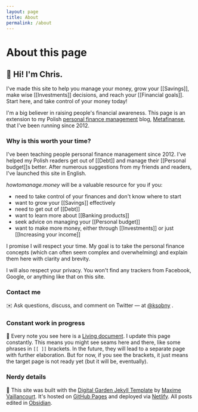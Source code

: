 ```yaml
---
layout: page
title: About
permalink: /about
---
```


# About this page

## 👋 Hi! I'm Chris. 

I've made this site to help you manage your money, grow your [[Savings]], make wise [[Investments]] decisions, and reach your [[Financial goals]]. Start here, and take control of your money today!

I'm a big believer in raising people's financial awareness. This page is an extension to my Polish <a class="internal-link" href="/index">personal finance management</a> blog, [Metafinanse](https://metafinanse.pl), that I've been running since 2012. 

### Why is this worth your time?
I've been teaching people personal finance management since 2012. I've helped my Polish readers get out of [[Debt]] and manage their [[Personal budget]]s better. After numerous suggestions from my friends and readers, I've launched this site in English.

*howtomanage.money* will be a valuable resource for you if you:
- need to take control of your finances and don't know where to start
- want to grow your [[Savings]] effectively
- need to get out of [[Debt]]
- want to learn more about [[Banking products]]
- seek advice on managing your [[Personal budget]]
- want to make more money, either through [[Investments]] or just [[Increasing your income]]

I promise I will respect your time. My goal is to take the personal finance concepts (which can often seem complex and overwhelming) and explain them here with clarity and brevity.

I will also respect your privacy. You won't find any trackers from Facebook, Google, or anything like that on this site.

### Contact me
✉️ Ask questions, discuss, and comment on Twitter — at <a href="https://twitter.com/ksobny">@ksobny</a> .

### Constant work in progress
🚧 Every note you see here is a [Living document](https://notes.andymatuschak.org/z4SDCZQeRo4xFEQ8H4qrSqd68ucpgE6LU155C). I update this page constantly. This means you might see seams here and there, like some phrases in `[[ ]]` brackets. In the future, they will lead to a separate page with further elaboration. But for now, if you see the brackets, it just means the target page is not ready yet (but it will be, eventually).

### Nerdy details

📐 This site was built with the [Digital Garden Jekyll Template](https://github.com/maximevaillancourt/digital-garden-jekyll-template) by [Maxime Vaillancourt](https://maximevaillancourt.com). It's hosted on [GitHub Pages](https://pages.github.com) and deployed via [Netlify](https://app.netlify.com/). All posts edited in [Obsidian](https://obsidian.md).